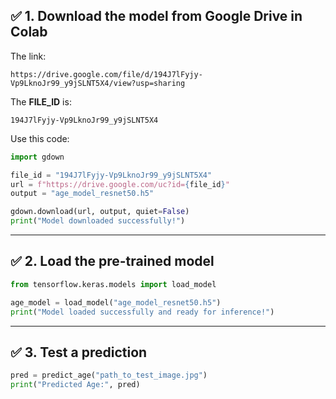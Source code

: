 ## ✅ **1. Download the model from Google Drive in Colab**

The link:

```
https://drive.google.com/file/d/194J7lFyjy-Vp9LknoJr99_y9jSLNT5X4/view?usp=sharing
```

The **FILE\_ID** is:

```
194J7lFyjy-Vp9LknoJr99_y9jSLNT5X4
```

Use this code:

```python
import gdown

file_id = "194J7lFyjy-Vp9LknoJr99_y9jSLNT5X4"
url = f"https://drive.google.com/uc?id={file_id}"
output = "age_model_resnet50.h5"

gdown.download(url, output, quiet=False)
print("Model downloaded successfully!")
```

---

## ✅ **2. Load the pre-trained model**

```python
from tensorflow.keras.models import load_model

age_model = load_model("age_model_resnet50.h5")
print("Model loaded successfully and ready for inference!")
```

---

## ✅ **3. Test a prediction**

```python
pred = predict_age("path_to_test_image.jpg")
print("Predicted Age:", pred)
```



